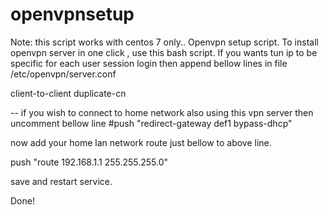 # openvpnsetup
Note: this script works with centos 7 only..
Openvpn setup script. To install openvpn server in one click , use this bash script.
If you wants tun ip to be specific for each user session login then append bellow lines in file 
/etc/openvpn/server.conf 

client-to-client 
duplicate-cn 

-- if you wish to connect to home network also using this vpn server then uncomment bellow line 
#push "redirect-gateway def1 bypass-dhcp"

now add your home lan network route just bellow to above line.

push "route 192.168.1.1 255.255.255.0"

save and restart service.

Done!
